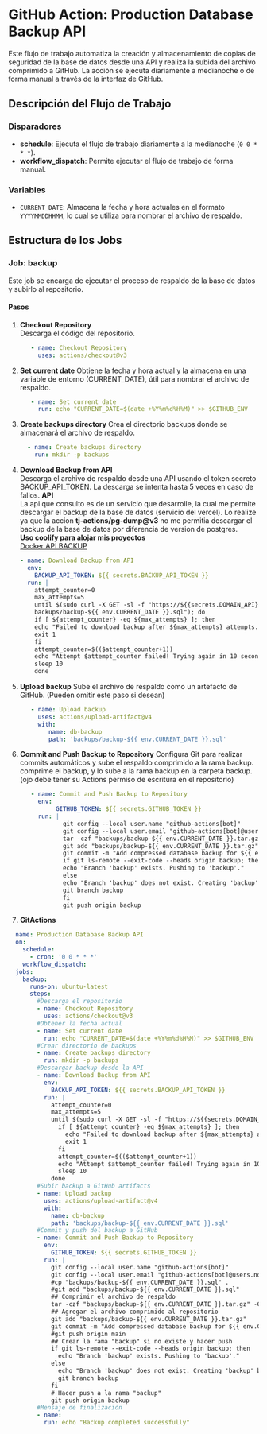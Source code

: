 # GitHub Action: Production Database Backup API

Este flujo de trabajo automatiza la creación y almacenamiento de copias de seguridad de la base de datos desde una API y
realiza la subida del archivo comprimido a GitHub. La acción se ejecuta diariamente a medianoche o de forma manual a
través de la interfaz de GitHub.

## Descripción del Flujo de Trabajo

### Disparadores

- **schedule**: Ejecuta el flujo de trabajo diariamente a la medianoche (`0 0 * * *`).
- **workflow_dispatch**: Permite ejecutar el flujo de trabajo de forma manual.

### Variables

- `CURRENT_DATE`: Almacena la fecha y hora actuales en el formato `YYYYMMDDHHMM`, lo cual se utiliza para nombrar el
  archivo de respaldo.

## Estructura de los Jobs

### Job: backup

Este job se encarga de ejecutar el proceso de respaldo de la base de datos y subirlo al repositorio.

#### Pasos

1. **Checkout Repository**  
   Descarga el código del repositorio.

   ```yaml
      - name: Checkout Repository
        uses: actions/checkout@v3
    ```
2. **Set current date**
   Obtiene la fecha y hora actual y la almacena en una variable de entorno (CURRENT_DATE), útil para nombrar el archivo
   de respaldo.
   ```yaml
      - name: Set current date
        run: echo "CURRENT_DATE=$(date +%Y%m%d%H%M)" >> $GITHUB_ENV
   ```
3. **Create backups directory**
   Crea el directorio backups donde se almacenará el archivo de respaldo.
    ```yaml
      - name: Create backups directory
        run: mkdir -p backups
   ```
4. **Download Backup from API**   
   Descarga el archivo de respaldo desde una API usando el token secreto BACKUP_API_TOKEN. La descarga se intenta hasta
   5 veces en caso de fallos.
   **API** <br>
   La api que consulto es de un servicio que desarrolle, la cual me permite descargar el backup de la base de datos (servicio del vercel).
   Lo realize ya que la accion **tj-actions/pg-dump@v3** no me permitia descargar el backup de la base de datos por diferencia de version de postgres.<br>
   **Uso [coolify](https://coolify.io/) para alojar mis proyectos**<br>
   [Docker API BACKUP](https://hub.docker.com/r/trxsalo/backup-postgresql-api)

      ```yaml
      - name: Download Backup from API
        env:
          BACKUP_API_TOKEN: ${{ secrets.BACKUP_API_TOKEN }}
        run: |
          attempt_counter=0
          max_attempts=5
          until $(sudo curl -X GET -sl -f "https://${{secrets.DOMAIN_API}}/backup?token=${{ env.BACKUP_API_TOKEN }}" -o "
          backups/backup-${{ env.CURRENT_DATE }}.sql"); do
          if [ ${attempt_counter} -eq ${max_attempts} ]; then
          echo "Failed to download backup after ${max_attempts} attempts."
          exit 1
          fi
          attempt_counter=$(($attempt_counter+1))
          echo "Attempt $attempt_counter failed! Trying again in 10 seconds..."
          sleep 10
          done
     ```
5. **Upload backup**
     Sube el archivo de respaldo como un artefacto de GitHub.
     (Pueden omitir este paso si desean)
      ```yaml
         - name: Upload backup
           uses: actions/upload-artifact@v4
           with:
              name: db-backup
              path: 'backups/backup-${{ env.CURRENT_DATE }}.sql'
     ```
6. **Commit and Push Backup to Repository**
    Configura Git para realizar commits automáticos y sube el respaldo comprimido a la rama backup.
    comprime el backup, y lo sube a la rama backup en la carpeta backup.
   (ojo debe tener su Actions permiso de escritura en el repositorio)
     ```yaml
        - name: Commit and Push Backup to Repository
          env:
               GITHUB_TOKEN: ${{ secrets.GITHUB_TOKEN }}
          run: |
                 git config --local user.name "github-actions[bot]"
                 git config --local user.email "github-actions[bot]@users.noreply.github.com"
                 tar -czf "backups/backup-${{ env.CURRENT_DATE }}.tar.gz" -C backups "backup-${{ env.CURRENT_DATE }}.sql"
                 git add "backups/backup-${{ env.CURRENT_DATE }}.tar.gz"
                 git commit -m "Add compressed database backup for ${{ env.CURRENT_DATE }}"
                 if git ls-remote --exit-code --heads origin backup; then
                 echo "Branch 'backup' exists. Pushing to 'backup'."
                 else
                 echo "Branch 'backup' does not exist. Creating 'backup' branch."
                 git branch backup
                 fi
                 git push origin backup
    ```
7. **GitActions**
```yaml
  name: Production Database Backup API
  on:
    schedule:
      - cron: '0 0 * * *'
    workflow_dispatch:
  jobs:
    backup:
      runs-on: ubuntu-latest
      steps:
        #Descarga el repositorio
        - name: Checkout Repository
          uses: actions/checkout@v3
        #Obtener la fecha actual
        - name: Set current date
          run: echo "CURRENT_DATE=$(date +%Y%m%d%H%M)" >> $GITHUB_ENV
        #Crear directorio de backups
        - name: Create backups directory
          run: mkdir -p backups
        #Descargar backup desde la API
        - name: Download Backup from API
          env:
            BACKUP_API_TOKEN: ${{ secrets.BACKUP_API_TOKEN }}
          run: |
            attempt_counter=0
            max_attempts=5
            until $(sudo curl -X GET -sl -f "https://${{secrets.DOMAIN_API}}/backup?token=${{ env.BACKUP_API_TOKEN }}" -o "backups/backup-${{ env.CURRENT_DATE }}.sql"); do
              if [ ${attempt_counter} -eq ${max_attempts} ]; then
                echo "Failed to download backup after ${max_attempts} attempts."
                exit 1
              fi
              attempt_counter=$(($attempt_counter+1))
              echo "Attempt $attempt_counter failed! Trying again in 10 seconds..."
              sleep 10
            done
        #Subir backup a GitHub artifacts
        - name: Upload backup
          uses: actions/upload-artifact@v4
          with:
            name: db-backup
            path: 'backups/backup-${{ env.CURRENT_DATE }}.sql'
        #Commit y push del backup a GitHub
        - name: Commit and Push Backup to Repository
          env:
            GITHUB_TOKEN: ${{ secrets.GITHUB_TOKEN }}
          run: |
            git config --local user.name "github-actions[bot]"
            git config --local user.email "github-actions[bot]@users.noreply.github.com"
            #cp "backups/backup-${{ env.CURRENT_DATE }}.sql" .
            #git add "backups/backup-${{ env.CURRENT_DATE }}.sql"
            ## Comprimir el archivo de respaldo
            tar -czf "backups/backup-${{ env.CURRENT_DATE }}.tar.gz" -C backups "backup-${{ env.CURRENT_DATE }}.sql"
            ## Agregar el archivo comprimido al repositorio
            git add "backups/backup-${{ env.CURRENT_DATE }}.tar.gz"
            git commit -m "Add compressed database backup for ${{ env.CURRENT_DATE }}"
            #git push origin main
            ## Crear la rama "backup" si no existe y hacer push
            if git ls-remote --exit-code --heads origin backup; then
              echo "Branch 'backup' exists. Pushing to 'backup'."
            else
              echo "Branch 'backup' does not exist. Creating 'backup' branch."
              git branch backup
            fi
            # Hacer push a la rama "backup"
            git push origin backup
        #Mensaje de finalización
        - name:
          run: echo "Backup completed successfully"

```